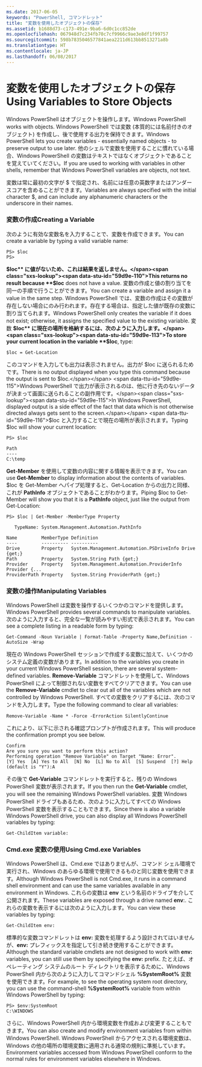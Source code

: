 ```yaml
---
ms.date: 2017-06-05
keywords: "PowerShell, コマンドレット"
title: "変数を使用したオブジェクトの保存"
ms.assetid: b1688d73-c173-491e-9ba6-6d0c1cc852de
ms.openlocfilehash: 067948d7c234fb70c7cf9966c9ae3e8df1f99757
ms.sourcegitcommit: 598b7835046577841aea2211d613bb8513271a8b
ms.translationtype: HT
ms.contentlocale: ja-JP
ms.lasthandoff: 06/08/2017
---
```

# <a name="using-variables-to-store-objects"></a><span data-ttu-id="59d9e-103">変数を使用したオブジェクトの保存</span><span class="sxs-lookup"><span data-stu-id="59d9e-103">Using Variables to Store Objects</span></span>
<span data-ttu-id="59d9e-104">Windows PowerShell はオブジェクトを操作します。</span><span class="sxs-lookup"><span data-stu-id="59d9e-104">Windows PowerShell works with objects.</span></span> <span data-ttu-id="59d9e-105">Windows PowerShell では変数 (本質的には名前付きのオブジェクト) を作成し、後で使用する出力を保持できます。</span><span class="sxs-lookup"><span data-stu-id="59d9e-105">Windows PowerShell lets you create variables - essentially named objects - to preserve output to use later.</span></span> <span data-ttu-id="59d9e-106">他のシェルで変数を使用することに慣れている場合、Windows PowerShell の変数はテキストではなくオブジェクトであることを覚えていてください。</span><span class="sxs-lookup"><span data-stu-id="59d9e-106">If you are used to working with variables in other shells, remember that Windows PowerShell variables are objects, not text.</span></span>

<span data-ttu-id="59d9e-107">変数は常に最初の文字が $ で指定され、名前には任意の英数字またはアンダースコアを含めることができます。</span><span class="sxs-lookup"><span data-stu-id="59d9e-107">Variables are always specified with the initial character $, and can include any alphanumeric characters or the underscore in their names.</span></span>

### <a name="creating-a-variable"></a><span data-ttu-id="59d9e-108">変数の作成</span><span class="sxs-lookup"><span data-stu-id="59d9e-108">Creating a Variable</span></span>
<span data-ttu-id="59d9e-109">次のように有効な変数名を入力することで、変数を作成できます。</span><span class="sxs-lookup"><span data-stu-id="59d9e-109">You can create a variable by typing a valid variable name:</span></span>

```
PS> $loc
PS>
```

<span data-ttu-id="59d9e-110">**$loc** に値がないため、これは結果を返しません。</span><span class="sxs-lookup"><span data-stu-id="59d9e-110">This returns no result because **$loc** does not have a value.</span></span> <span data-ttu-id="59d9e-111">変数の作成と値の割り当てを同一の手順で行うことができます。</span><span class="sxs-lookup"><span data-stu-id="59d9e-111">You can create a variable and assign it a value in the same step.</span></span> <span data-ttu-id="59d9e-112">Windows PowerShell では、変数の作成はその変数が存在しない場合にのみ行われます。存在する場合は、指定した値が既存の変数に割り当てられます。</span><span class="sxs-lookup"><span data-stu-id="59d9e-112">Windows PowerShell only creates the variable if it does not exist; otherwise, it assigns the specified value to the existing variable.</span></span> <span data-ttu-id="59d9e-113">変数 **$loc** に現在の場所を格納するには、次のように入力します。</span><span class="sxs-lookup"><span data-stu-id="59d9e-113">To store your current location in the variable **$loc**, type:</span></span>

```
$loc = Get-Location
```

<span data-ttu-id="59d9e-114">このコマンドを入力しても出力は表示されません。出力が $loc に送られるためです。</span><span class="sxs-lookup"><span data-stu-id="59d9e-114">There is no output displayed when you type this command because the output is sent to $loc.</span></span> <span data-ttu-id="59d9e-115">Windows PowerShell で出力が表示されるのは、他に行き先のないデータが決まって画面に送られることの副作用です。</span><span class="sxs-lookup"><span data-stu-id="59d9e-115">In Windows PowerShell, displayed output is a side effect of the fact that data which is not otherwise directed always gets sent to the screen.</span></span> <span data-ttu-id="59d9e-116">$loc と入力することで現在の場所が表示されます。</span><span class="sxs-lookup"><span data-stu-id="59d9e-116">Typing $loc will show your current location:</span></span>

```
PS> $loc

Path
----
C:\temp
```

<span data-ttu-id="59d9e-117">**Get-Member** を使用して変数の内容に関する情報を表示できます。</span><span class="sxs-lookup"><span data-stu-id="59d9e-117">You can use **Get-Member** to display information about the contents of variables.</span></span> <span data-ttu-id="59d9e-118">$loc を Get-Member へパイプ処理すると、Get-Location からの出力と同様、これが **PathInfo** オブジェクトであることがわかります。</span><span class="sxs-lookup"><span data-stu-id="59d9e-118">Piping $loc to Get-Member will show you that it is a **PathInfo** object, just like the output from Get-Location:</span></span>

```
PS> $loc | Get-Member -MemberType Property

   TypeName: System.Management.Automation.PathInfo

Name         MemberType Definition
----         ---------- ----------
Drive        Property   System.Management.Automation.PSDriveInfo Drive {get;}
Path         Property   System.String Path {get;}
Provider     Property   System.Management.Automation.ProviderInfo Provider {...
ProviderPath Property   System.String ProviderPath {get;}
```

### <a name="manipulating-variables"></a><span data-ttu-id="59d9e-119">変数の操作</span><span class="sxs-lookup"><span data-stu-id="59d9e-119">Manipulating Variables</span></span>
<span data-ttu-id="59d9e-120">Windows PowerShell は変数を操作するいくつかのコマンドを提供します。</span><span class="sxs-lookup"><span data-stu-id="59d9e-120">Windows PowerShell provides several commands to manipulate variables.</span></span> <span data-ttu-id="59d9e-121">次のように入力すると、完全な一覧が読みやすい形式で表示されます。</span><span class="sxs-lookup"><span data-stu-id="59d9e-121">You can see a complete listing in a readable form by typing:</span></span>

```
Get-Command -Noun Variable | Format-Table -Property Name,Definition -AutoSize -Wrap
```

<span data-ttu-id="59d9e-122">現在の Windows PowerShell セッションで作成する変数に加えて、いくつかのシステム定義の変数があります。</span><span class="sxs-lookup"><span data-stu-id="59d9e-122">In addition to the variables you create in your current Windows PowerShell session, there are several system-defined variables.</span></span> <span data-ttu-id="59d9e-123">**Remove-Variable** コマンドレットを使用して、Windows PowerShell によって制御されない変数をすべてクリアできます。</span><span class="sxs-lookup"><span data-stu-id="59d9e-123">You can use the **Remove-Variable** cmdlet to clear out all of the variables which are not controlled by Windows PowerShell.</span></span> <span data-ttu-id="59d9e-124">すべての変数をクリアするには、次のコマンドを入力します。</span><span class="sxs-lookup"><span data-stu-id="59d9e-124">Type the following command to clear all variables:</span></span>

```
Remove-Variable -Name * -Force -ErrorAction SilentlyContinue
```

<span data-ttu-id="59d9e-125">これにより、以下に示される確認プロンプトが作成されます。</span><span class="sxs-lookup"><span data-stu-id="59d9e-125">This will produce the confirmation prompt you see below.</span></span>

```
Confirm
Are you sure you want to perform this action?
Performing operation "Remove Variable" on Target "Name: Error".
[Y] Yes  [A] Yes to All  [N] No  [L] No to All  [S] Suspend  [?] Help
(default is "Y"):A
```

<span data-ttu-id="59d9e-126">その後で **Get-Variable** コマンドレットを実行すると、残りの Windows PowerShell 変数が表示されます。</span><span class="sxs-lookup"><span data-stu-id="59d9e-126">If you then run the **Get-Variable** cmdlet, you will see the remaining Windows PowerShell variables.</span></span> <span data-ttu-id="59d9e-127">変数 Windows PowerShell ドライブもあるため、次のように入力してすべての Windows PowerShell 変数を表示することもできます。</span><span class="sxs-lookup"><span data-stu-id="59d9e-127">Since there is also a variable Windows PowerShell drive, you can also display all Windows PowerShell variables by typing:</span></span>

```
Get-ChildItem variable:
```

### <a name="using-cmdexe-variables"></a><span data-ttu-id="59d9e-128">Cmd.exe 変数の使用</span><span class="sxs-lookup"><span data-stu-id="59d9e-128">Using Cmd.exe Variables</span></span>
<span data-ttu-id="59d9e-129">Windows PowerShell は、Cmd.exe ではありませんが、コマンド シェル環境で実行され、Windows のあらゆる環境で使用できるものと同じ変数を使用できます。</span><span class="sxs-lookup"><span data-stu-id="59d9e-129">Although Windows PowerShell is not Cmd.exe, it runs in a command shell environment and can use the same variables available in any environment in Windows.</span></span> <span data-ttu-id="59d9e-130">これらの変数は **env** という名前のドライブを介して公開されます。</span><span class="sxs-lookup"><span data-stu-id="59d9e-130">These variables are exposed through a drive named **env**:.</span></span> <span data-ttu-id="59d9e-131">これらの変数を表示するには次のように入力します。</span><span class="sxs-lookup"><span data-stu-id="59d9e-131">You can view these variables by typing:</span></span>

```
Get-ChildItem env:
```

<span data-ttu-id="59d9e-132">標準的な変数コマンドレットは **env:** 変数を処理するよう設計されてはいませんが、**env:** プレフィックスを指定して引き続き使用することができます。</span><span class="sxs-lookup"><span data-stu-id="59d9e-132">Although the standard variable cmdlets are not designed to work with **env:** variables, you can still use them by specifying the **env:** prefix.</span></span> <span data-ttu-id="59d9e-133">たとえば、オペレーティング システムのルート ディレクトリを表示するために、Windows PowerShell 内から次のように入力してコマンドシェル **%SystemRoot%** 変数を使用できます。</span><span class="sxs-lookup"><span data-stu-id="59d9e-133">For example, to see the operating system root directory, you can use the command-shell **%SystemRoot%** variable from within Windows PowerShell by typing:</span></span>

```
PS> $env:SystemRoot
C:\WINDOWS
```

<span data-ttu-id="59d9e-134">さらに、Windows PowerShell 内から環境変数を作成および変更することもできます。</span><span class="sxs-lookup"><span data-stu-id="59d9e-134">You can also create and modify environment variables from within Windows PowerShell.</span></span> <span data-ttu-id="59d9e-135">Windows PowerShell からアクセスされる環境変数は、Windows の他の場所の環境変数に適用される通常の規則に準拠しています。</span><span class="sxs-lookup"><span data-stu-id="59d9e-135">Environment variables accessed from Windows PowerShell conform to the normal rules for environment variables elsewhere in Windows.</span></span>

